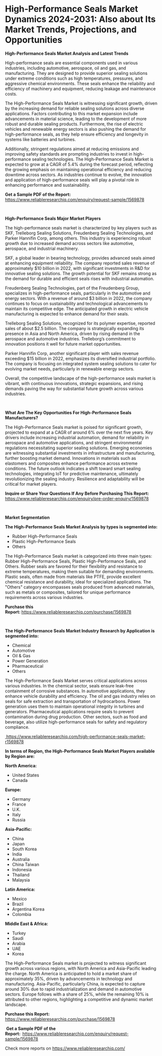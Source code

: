 <p><h1>High-Performance Seals Market Dynamics 2024-2031: Also about Its Market Trends, Projections, and Opportunities</h1></p><p><strong>High-Performance Seals Market Analysis and Latest Trends</strong></p>
<p><p>High-performance seals are essential components used in various industries, including automotive, aerospace, oil and gas, and manufacturing. They are designed to provide superior sealing solutions under extreme conditions such as high temperatures, pressures, and aggressive chemical environments. These seals enhance the reliability and efficiency of machinery and equipment, reducing leakage and maintenance costs.</p><p>The High-Performance Seals Market is witnessing significant growth, driven by the increasing demand for reliable sealing solutions across diverse applications. Factors contributing to this market expansion include advancements in material science, leading to the development of more robust and durable sealing products. Furthermore, the rise of electric vehicles and renewable energy sectors is also pushing the demand for high-performance seals, as they help ensure efficiency and longevity in systems like batteries and turbines.</p><p>Additionally, stringent regulations aimed at reducing emissions and improving safety standards are prompting industries to invest in high-performance sealing technologies. The High-Performance Seals Market is expected to grow at a CAGR of 5.4% during the forecast period, reflecting the growing emphasis on maintaining operational efficiency and reducing downtime across sectors. As industries continue to evolve, the innovation and application of high-performance seals will play a pivotal role in enhancing performance and sustainability.</p></p>
<p><strong>Get a Sample PDF of the Report:&nbsp;</strong> <a href="https://www.reliableresearchiq.com/enquiry/request-sample/1569878?utm_campaign=104&utm_medium=2&utm_source=Github&utm_content=ia&utm_term=29122024&utm_id=high-performance-seals">https://www.reliableresearchiq.com/enquiry/request-sample/1569878</a></p>
<p>&nbsp;</p>
<p><strong>High-Performance Seals Major Market Players</strong></p>
<p><p>The high-performance seals market is characterized by key players such as SKF, Trelleborg Sealing Solutions, Freudenberg Sealing Technologies, and Parker Hannifin Corp, among others. This industry is experiencing robust growth due to increased demand across sectors like automotive, aerospace, and industrial machinery.</p><p>SKF, a global leader in bearing technology, provides advanced seals aimed at enhancing equipment reliability. The company reported sales revenue of approximately $10 billion in 2022, with significant investments in R&D for innovative sealing solutions. The growth potential for SKF remains strong as the demand for durable and efficient seals rises with industrial automation.</p><p>Freudenberg Sealing Technologies, part of the Freudenberg Group, specializes in high-performance seals, particularly in the automotive and energy sectors. With a revenue of around $3 billion in 2022, the company continues to focus on sustainability and technological advancements to maintain its competitive edge. The anticipated growth in electric vehicle manufacturing is expected to enhance demand for their seals.</p><p>Trelleborg Sealing Solutions, recognized for its polymer expertise, reported sales of about $2.5 billion. The company is strategically expanding its presence in Asia and North America, driven by rising demand in the aerospace and automotive industries. Trelleborg’s commitment to innovation positions it well for future market opportunities.</p><p>Parker Hannifin Corp, another significant player with sales revenue exceeding $15 billion in 2022, emphasizes its diversified industrial portfolio. The company is focusing on integrated system sealing solutions to cater for evolving market needs, particularly in renewable energy sectors.</p><p>Overall, the competitive landscape of the high-performance seals market is vibrant, with continuous innovations, strategic expansions, and rising demands paving the way for substantial future growth across various industries.</p></p>
<p>&nbsp;</p>
<p><strong>What Are The Key Opportunities For High-Performance Seals Manufacturers?</strong></p>
<p><p>The High-Performance Seals market is poised for significant growth, projected to expand at a CAGR of around 6% over the next five years. Key drivers include increasing industrial automation, demand for reliability in aerospace and automotive applications, and stringent environmental regulations necessitating superior sealing solutions. Emerging economies are witnessing substantial investments in infrastructure and manufacturing, further boosting market demand. Innovations in materials such as elastomers and composites enhance performance across extreme conditions. The future outlook indicates a shift toward smart sealing technologies, integrating IoT for predictive maintenance, ultimately revolutionizing the sealing industry. Resilience and adaptability will be critical for market players.</p></p>
<p><strong>Inquire or Share Your Questions If Any Before Purchasing This Report:</strong> <a href="https://www.reliableresearchiq.com/enquiry/pre-order-enquiry/1569878?utm_campaign=104&utm_medium=2&utm_source=Github&utm_content=ia&utm_term=29122024&utm_id=high-performance-seals">https://www.reliableresearchiq.com/enquiry/pre-order-enquiry/1569878</a></p>
<p>&nbsp;</p>
<p><strong>Market Segmentation</strong></p>
<p><strong>The High-Performance Seals Market Analysis by types is segmented into:</strong></p>
<p><ul><li>Rubber High-Performance Seals</li><li>Plastic High-Performance Seals</li><li>Others</li></ul></p>
<p><p>The High-Performance Seals market is categorized into three main types: Rubber High-Performance Seals, Plastic High-Performance Seals, and Others. Rubber seals are favored for their flexibility and resistance to extreme temperatures, making them suitable for demanding environments. Plastic seals, often made from materials like PTFE, provide excellent chemical resistance and durability, ideal for specialized applications. The "Others" category encompasses seals produced from advanced materials, such as metals or composites, tailored for unique performance requirements across various industries.</p></p>
<p><strong>Purchase this Report:&nbsp;</strong><a href="https://www.reliableresearchiq.com/purchase/1569878?utm_campaign=104&utm_medium=2&utm_source=Github&utm_content=ia&utm_term=29122024&utm_id=high-performance-seals">https://www.reliableresearchiq.com/purchase/1569878</a></p>
<p>&nbsp;</p>
<p><strong>The High-Performance Seals Market Industry Research by Application is segmented into:</strong></p>
<p><ul><li>Chemical</li><li>Automotive</li><li>Oil & Gas</li><li>Power Generation</li><li>Pharmaceutical</li><li>Others</li></ul></p>
<p><p>The High-Performance Seals Market serves critical applications across various industries. In the chemical sector, seals ensure leak-free containment of corrosive substances. In automotive applications, they enhance vehicle durability and efficiency. The oil and gas industry relies on seals for safe extraction and transportation of hydrocarbons. Power generation uses them to maintain operational integrity in turbines and generators. Pharmaceutical applications require seals to prevent contamination during drug production. Other sectors, such as food and beverage, also utilize high-performance seals for safety and regulatory compliance.</p></p>
<p><a href="https://www.reliableresearchiq.com/high-performance-seals-market-r1569878?utm_campaign=104&utm_medium=2&utm_source=Github&utm_content=ia&utm_term=29122024&utm_id=high-performance-seals">&nbsp;https://www.reliableresearchiq.com/high-performance-seals-market-r1569878</a></p>
<p><strong>In terms of Region, the High-Performance Seals Market Players available by Region are:</strong></p>
<p>
    <p> <strong> North America: </strong>
        <ul>
            <li>United States</li>
            <li>Canada</li>
        </ul>
        </p> 
    <p> <strong> Europe: </strong>
        <ul>
            <li>Germany</li>
            <li>France</li>
            <li>U.K.</li>
            <li>Italy</li>
            <li>Russia</li>
        </ul>
        </p> 
    <p> <strong> Asia-Pacific: </strong>
        <ul>
            <li>China</li>
            <li>Japan</li>
            <li>South Korea</li>
            <li>India</li>
            <li>Australia</li>
            <li>China Taiwan</li>
            <li>Indonesia</li>
            <li>Thailand</li>
            <li>Malaysia</li>
        </ul>
        </p> 
    <p> <strong> Latin America: </strong>
        <ul>
            <li>Mexico</li>
            <li>Brazil</li>
            <li>Argentina Korea</li>
            <li>Colombia</li>
        </ul>
        </p> 
    <p> <strong> Middle East & Africa: </strong>
        <ul>
            <li>Turkey</li>
            <li>Saudi</li>
            <li>Arabia</li>
            <li>UAE</li>
            <li>Korea</li>
        </ul>
    </p>
    </p>
<p><p>The High-Performance Seals market is projected to witness significant growth across various regions, with North America and Asia-Pacific leading the charge. North America is anticipated to hold a market share of approximately 35%, driven by advancements in technology and manufacturing. Asia-Pacific, particularly China, is expected to capture around 30% due to rapid industrialization and demand in automotive sectors. Europe follows with a share of 25%, while the remaining 10% is attributed to other regions, highlighting a competitive and dynamic market landscape.</p></p>
<p><strong>Purchase this Report: </strong><a href="https://www.reliableresearchiq.com/purchase/1569878?utm_campaign=104&utm_medium=2&utm_source=Github&utm_content=ia&utm_term=29122024&utm_id=high-performance-seals">https://www.reliableresearchiq.com/purchase/1569878</a></p>
<p>&nbsp;<strong>Get a Sample PDF of the Report:&nbsp;&nbsp;</strong><a href="https://www.reliableresearchiq.com/enquiry/request-sample/1569878?utm_campaign=104&utm_medium=2&utm_source=Github&utm_content=ia&utm_term=29122024&utm_id=high-performance-seals">https://www.reliableresearchiq.com/enquiry/request-sample/1569878</a></p>
<p><strong></strong></p>
<p>Check more reports on <a href="https://www.reliableresearchiq.com/?utm_campaign=104&utm_medium=2&utm_source=Github&utm_content=ia&utm_term=29122024&utm_id=high-performance-seals">https://www.reliableresearchiq.com/</a></p>